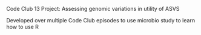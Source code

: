 Code Club 13 Project: Assessing genomic variations in utility of ASVS


Developed over multiple Code Club episodes to use microbio study to learn how to use R 
